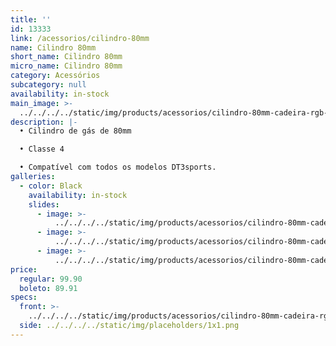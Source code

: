 ```yaml
---
title: ''
id: 13333
link: /acessorios/cilindro-80mm
name: Cilindro 80mm
short_name: Cilindro 80mm
micro_name: Cilindro 80mm
category: Acessórios
subcategory: null
availability: in-stock
main_image: >-
  ../../../../static/img/products/acessorios/cilindro-80mm-cadeira-rgb-pixel/black/cilindro-pixel-80mm-00.jpg
description: |-
  • Cilindro de gás de 80mm

  • Classe 4

  • Compatível com todos os modelos DT3sports. 
galleries:
  - color: Black
    availability: in-stock
    slides:
      - image: >-
          ../../../../static/img/products/acessorios/cilindro-80mm-cadeira-rgb-pixel/black/cilindro-pixel-80mm-00.jpg
      - image: >-
          ../../../../static/img/products/acessorios/cilindro-80mm-cadeira-rgb-pixel/black/cilindro-pixel-80mm-01.jpg
      - image: >-
          ../../../../static/img/products/acessorios/cilindro-80mm-cadeira-rgb-pixel/black/cilindro-pixel-80mm-02.jpg
price:
  regular: 99.90
  boleto: 89.91
specs:
  front: >-
    ../../../../static/img/products/acessorios/cilindro-80mm-cadeira-rgb-pixel/cilindro-pixel-80mm-specs-frontal.png
  side: ../../../../static/img/placeholders/1x1.png
---
```

